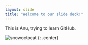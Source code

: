 ```yaml
---
layout: slide
title: "Welcome to our slide deck!"
---
```


This is Anu, trying to learn GitHub.

![snowoctocat](https://octodex.github.com/images/snowoctocat.png)
{: .center}
